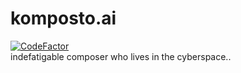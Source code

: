 # komposto.ai
[![CodeFactor](https://www.codefactor.io/repository/github/dyigitpolat/komposto.ai/badge)](https://www.codefactor.io/repository/github/dyigitpolat/komposto.ai)  
indefatigable composer who lives in the cyberspace..
